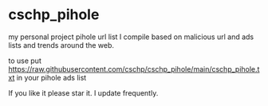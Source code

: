 # cschp_pihole
my personal project 
pihole url list
I compile based on malicious url and ads lists and trends around the web. 

to use put https://raw.githubusercontent.com/cschp/cschp_pihole/main/cschp_pihole.txt in your pihole ads list 

If you like it please star it.
I update frequently.

